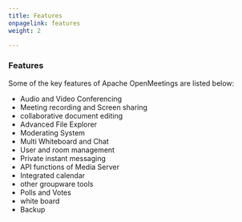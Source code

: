 ```yaml
---
title: Features
onpagelink: features
weight: 2

---
```


### **Features**

Some of the key features of Apache OpenMeetings are listed below:

*   Audio and Video Conferencing
*   Meeting recording and Screen sharing
*   collaborative document editing
*   Advanced File Explorer
*   Moderating System
*   Multi Whiteboard and Chat
*   User and room management
*   Private instant messaging
*   API functions of Media Server
*   Integrated calendar
*   other groupware tools
*   Polls and Votes
*   white board
*   Backup
